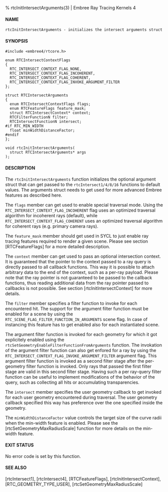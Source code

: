% rtcInitIntersectArguments(3) | Embree Ray Tracing Kernels 4

#### NAME

    rtcInitIntersectArguments - initializes the intersect arguments struct

#### SYNOPSIS

    #include <embree4/rtcore.h>

    enum RTCIntersectContextFlags
    {
      RTC_INTERSECT_CONTEXT_FLAG_NONE,
      RTC_INTERSECT_CONTEXT_FLAG_INCOHERENT,
      RTC_INTERSECT_CONTEXT_FLAG_COHERENT,
      RTC_INTERSECT_CONTEXT_FLAG_INVOKE_ARGUMENT_FILTER
    };

    struct RTCIntersectArguments
    {
      enum RTCIntersectContextFlags flags;
      enum RTCFeatureFlags feature_mask;
      struct RTCIntersectContext* context;
      RTCFilterFunctionN filter;
      RTCIntersectFunctionN intersect;
    #if RTC_MIN_WIDTH
      float minWidthDistanceFactor;
    #endif
    };

    void rtcInitIntersectArguments(
      struct RTCIntersectArguments* args
    );

#### DESCRIPTION

The `rtcInitIntersectArguments` function initializes the optional
argument struct that can get passed to the `rtcIntersect1/4/8/16`
functions to default values. The arguments struct needs to get used
for more advanced Embree features as described here.

The `flags` member can get used to enable special traversal
mode. Using the `RTC_INTERSECT_CONTEXT_FLAG_INCOHERENT` flag uses an
optimized traversal algorithm for incoherent rays (default), while
`RTC_INTERSECT_CONTEXT_FLAG_COHERENT` uses an optimized traversal
algorithm for coherent rays (e.g. primary camera rays).

The `feature_mask` member should get used in SYCL to just enable ray
tracing features required to render a given scene. Please see section
[RTCFeatureFlags] for a more detailed description.

The `context` member can get used to pass an optional intersection
context. It is guaranteed that the pointer to the context passed to a
ray query is directly passed to all callback functions. This way it is
possible to attach arbitrary data to the end of the context, such as a
per-ray payload. Please note that the ray pointer is not guaranteed to
be passed to the callback functions, thus reading additional data from
the ray pointer passed to callbacks is not possible. See section
[rtcInitIntersectContext] for more details.

The `filter` member specifies a filter function to invoke for each
encountered hit. The support for the argument filter function must be
enabled for a scene by using the
`RTC_SCENE_FLAG_FILTER_FUNCTION_IN_ARGUMENTS` scene flag. In case of
instancing this feature has to get enabled also for each instantiated
scene.

The argument filter function is invoked for each geometry for which it
got explicitely enabled using the
`rtcSetGeometryEnableFilterFunctionFromArguments` function. The
invokation of the argument filter function can also get enfored for a
ray by using the `RTC_INTERSECT_CONTEXT_FLAG_INVOKE_ARGUMENT_FILTER`
argument flag. This argument filter function is invoked as a second
filter stage after the per-geometry filter
function is invoked. Only rays that passed the first filter stage are
valid in this second filter stage. Having such a per ray-query filter
function can be useful to implement modifications of the behavior of
the query, such as collecting all hits or accumulating transparencies.

The `intersect` member specifies the user geometry callback to get
invoked for each user geometry encountered during traversal. The user
geometry callback specified this way has preference over the one
specified inside the geometry.

The `minWidthDistanceFactor` value controls the target size of the
curve radii when the min-width feature is enabled. Please see the
[rtcSetGeometryMaxRadiusScale] function for more details on the
min-width feature.


#### EXIT STATUS

No error code is set by this function.

#### SEE ALSO

[rtcIntersect1], [rtcIntersect4],
[RTCFeatureFlags], [rtcInitIntersectContext], [RTC_GEOMETRY_TYPE_USER], [rtcSetGeometryMaxRadiusScale]

